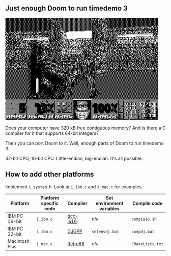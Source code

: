 ## Just enough Doom to run timedemo 3
![Doomtd3](readme_imgs/doomtd3.png?raw=true)

Does your computer have 320 kB free contiguous memory?
And is there a C compiler for it that supports 64-bit integers?

Then you can port Doom to it.
Well, enough parts of Doom to run timedemo 3.

32-bit CPU, 16-bit CPU.
Little-endian, big-endian.
It's all possible.

## How to add other platforms
Implement `i_system.h`. Look at `i_ibm.c` and `i_mac.c` for examples.

|Platform      |Platform specific code|Compiler                                          |Set environment variables|Compile code    |
|--------------|----------------------|--------------------------------------------------|-------------------------|----------------|
|IBM PC 16-bit |`i_ibm.c`             |[gcc-ia16](https://github.com/tkchia/gcc-ia16)    |n/a                      |`compia16.sh`   |
|IBM PC 32-bit |`i_ibm.c`             |[DJGPP](https://github.com/andrewwutw/build-djgpp)|`setenvdj.bat`           |`compdj.bat`    |
|Macintosh Plus|`i_mac.c`             |[Retro68](https://github.com/autc04/Retro68)      |n/a                      |`CMakeLists.txt`|
